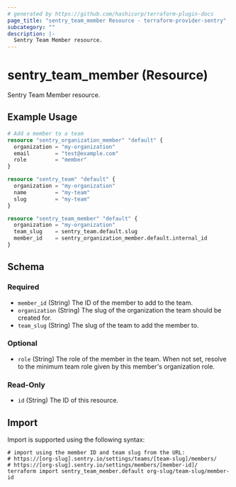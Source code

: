 ```yaml
---
# generated by https://github.com/hashicorp/terraform-plugin-docs
page_title: "sentry_team_member Resource - terraform-provider-sentry"
subcategory: ""
description: |-
  Sentry Team Member resource.
---
```


# sentry_team_member (Resource)

Sentry Team Member resource.

## Example Usage

```terraform
# Add a member to a team
resource "sentry_organization_member" "default" {
  organization = "my-organization"
  email        = "test@example.com"
  role         = "member"
}

resource "sentry_team" "default" {
  organization = "my-organization"
  name         = "my-team"
  slug         = "my-team"
}

resource "sentry_team_member" "default" {
  organization = "my-organization"
  team_slug    = sentry_team.default.slug
  member_id    = sentry_organization_member.default.internal_id
}
```

<!-- schema generated by tfplugindocs -->
## Schema

### Required

- `member_id` (String) The ID of the member to add to the team.
- `organization` (String) The slug of the organization the team should be created for.
- `team_slug` (String) The slug of the team to add the member to.

### Optional

- `role` (String) The role of the member in the team. When not set, resolve to the minimum team role given by this member's organization role.

### Read-Only

- `id` (String) The ID of this resource.

## Import

Import is supported using the following syntax:

```shell
# import using the member ID and team slug from the URL:
# https://[org-slug].sentry.io/settings/teams/[team-slug]/members/
# https://[org-slug].sentry.io/settings/members/[member-id]/
terraform import sentry_team_member.default org-slug/team-slug/member-id
```
